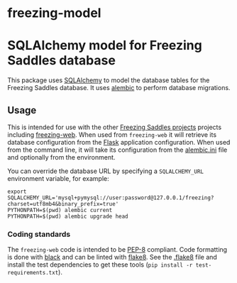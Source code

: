 # freezing-model
SQLAlchemy model for Freezing Saddles database
==============================================

This package uses [SQLAlchemy](https://www.sqlalchemy.org/) to model the
database tables for the Freezing Saddles database. It uses
[alembic](ihttps://pypi.org/project/alembic/) to perform database migrations. 

Usage
-----
This is intended for use with the other
[Freezing Saddles projects](https://github.org/freezingsaddles/) projects
including [freezing-web](https://github.org/freezingsaddles/freezing-web).
When used from `freezing-web` it will retrieve its database configuration
from the [Flask](http://flask.pocoo.org/) application configuration. When
used from the command line, it will take its configuration from the
[alembic.ini](alembic.ini) file and optionally from the environment.

You can override the database URL by specifying a `SQLALCHEMY_URL` environment
variable, for example:

    export SQLALCHEMY_URL='mysql+pymysql://user:password@127.0.0.1/freezing?charset=utf8mb4&binary_prefix=true'
    PYTHONPATH=$(pwd) alembic current
    PYTHONPATH=$(pwd) alembic upgrade head

### Coding standards

The `freezing-web` code is intended to be [PEP-8](https://www.python.org/dev/peps/pep-0008/) compliant. Code formatting is done with [black](https://black.readthedocs.io/en/stable/) and can be linted with [flake8](http://flake8.pycqa.org/en/latest/). See the [.flake8](.flake8) file and install the test dependencies to get these tools (`pip install -r test-requirements.txt`).

